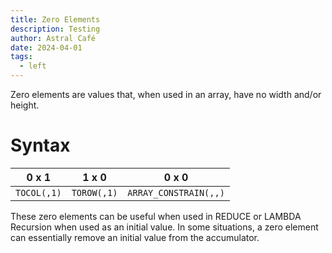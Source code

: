 ```yaml
---
title: Zero Elements
description: Testing
author: Astral Café
date: 2024-04-01
tags:
  - left
---
```


Zero elements are values that, when used in an array, have no width and/or height.

# Syntax

| **0 x 1**   | **1 x 0**   | **0 x 0**             |
| ----------- | ----------- | --------------------- |
| `TOCOL(,1)` | `TOROW(,1)` | `ARRAY_CONSTRAIN(,,)` |

These zero elements can be useful when used in REDUCE or LAMBDA Recursion when used as an initial value. In some situations, a zero element can essentially remove an initial value from the accumulator.